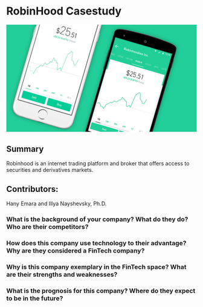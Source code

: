# RobinHood Casestudy
![robinhood](images/robinhood.png)

## Summary
Robinhood is an internet trading platform and broker that offers access to securities and derivatives markets.

## Contributors:
Hany Emara and Illya Nayshevsky, Ph.D.


### What is the background of your company? What do they do? Who are their competitors?


### How does this company use technology to their advantage? Why are they considered a FinTech company?


### Why is this company exemplary in the FinTech space? What are their strengths and weaknesses?


### What is the prognosis for this company? Where do they expect to be in the future?